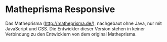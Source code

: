 # Matheprisma Responsive

Das Matheprisma (http://matheprisma.de/), nachgebaut ohne Java, nur mit JavaScript und CSS. Die Entwickler dieser Version stehen in keiner Verbindung zu den Entwicklern von dem original Matheprisma.
